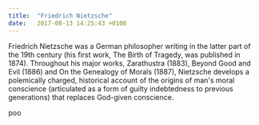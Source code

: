 ```yaml
---
title:  "Friedrich Nietzsche"
date:   2017-08-13 14:25:43 +0100
---
```


Friedrich Nietzsche was a German philosopher writing in the latter part of the 19th century (his first work, The Birth of Tragedy, was published in 1874). Throughout his major works, Zarathustra (1883), Beyond Good and Evil (1886) and On the Genealogy of Morals (1887), Nietzsche develops a polemically charged, historical account of the origins of man's moral conscience (articulated as a form of guilty indebtedness to previous generations) that replaces God-given conscience.

poo
